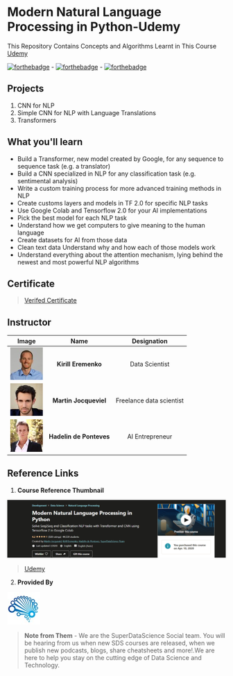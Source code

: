 # Modern Natural Language Processing in Python-Udemy
 This Repository Contains Concepts and Algorithms Learnt in This Course [Udemy](https://www.udemy.com/share/102fxSBUEecFdWRnQ=/)

[![forthebadge](https://forthebadge.com/images/badges/made-with-python.svg)](https://forthebadge.com) - [![forthebadge](https://forthebadge.com/images/badges/built-with-love.svg)](https://forthebadge.com) - [![forthebadge](https://forthebadge.com/images/badges/built-by-developers.svg)](https://forthebadge.com)

 ## Projects
 1. CNN for NLP
 2. Simple CNN for NLP with Language Translations
 3. Transformers

 ## What you'll learn
* Build a Transformer, new model created by Google, for any sequence to sequence task (e.g. a translator)
* Build a CNN specialized in NLP for any classification task (e.g. sentimental analysis)
* Write a custom training process for more advanced training methods in NLP
* Create customs layers and models in TF 2.0 for specific NLP tasks
* Use Google Colab and Tensorflow 2.0 for your AI implementations
* Pick the best model for each NLP task
* Understand how we get computers to give meaning to the human language
* Create datasets for AI from those data
* Clean text data Understand why and how each of those models work
* Understand everything about the attention mechanism, lying behind the newest and most powerful NLP algorithms


## Certificate
>  [Verifed Certificate](https://www.udemy.com/certificate/UC-ab49828e-5c2c-4b8a-bcef-5259d9153a10/)

## Instructor

| **Image**        | **Name**           | **Designation**  |
| :-------------: |:-------------:|:-----:|
![Kirill Eremenko](https://github.com/Ashleshk/Machine-Learning-Data-Science-Deep-Learning/blob/master/Modern%20NLP/resource/kiril.jpg)| **Kirill Eremenko** | Data Scientist |
|![Martin Jocqueviel](https://github.com/Ashleshk/Machine-Learning-Data-Science-Deep-Learning/blob/master/Modern%20NLP/resource/martin.jpg)| **Martin Jocqueviel**|Freelance data scientist|
|![Hadelin de Ponteves](https://github.com/Ashleshk/Machine-Learning-Data-Science-Deep-Learning/blob/master/Modern%20NLP/resource/ponteves.jpg)|**Hadelin de Ponteves**|AI Entrepreneur|

## Reference Links
1. **Course Reference Thumbnail**

![Course Description](https://github.com/Ashleshk/Machine-Learning-Data-Science-Deep-Learning/blob/master/Modern%20NLP/resource/description.PNG)

 > [Udemy](https://www.udemy.com/share/102fxSBUEecFdWRnQ=/)

 2. **Provided By**
 
![Super Data Science Team](https://github.com/Ashleshk/Machine-Learning-Data-Science-Deep-Learning/blob/master/Modern%20NLP/resource/27129696_acc1.jpg)

> **Note from Them** - We are the SuperDataScience Social team. You will be hearing from us when new SDS courses are released, when we publish new podcasts, blogs, share cheatsheets and more!.We are here to help you stay on the cutting edge of Data Science and Technology.
